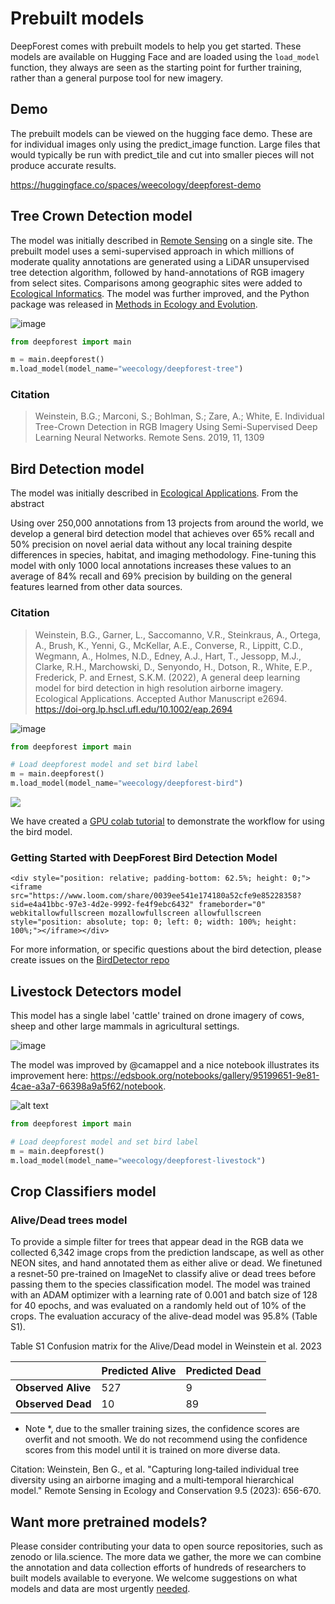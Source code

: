 # Prebuilt models

DeepForest comes with prebuilt models to help you get started. These models are available on Hugging Face and are loaded using the `load_model` function, they always are seen as the starting point for further training, rather than a general purpose tool for new imagery.

## Demo

The prebuilt models can be viewed on the hugging face demo. These are for individual images only using the predict_image function. Large files that would typically be run with predict_tile and cut into smaller pieces will not produce accurate results.

https://huggingface.co/spaces/weecology/deepforest-demo

## Tree Crown Detection model

The model was initially described in [Remote Sensing](https://www.mdpi.com/2072-4292/11/11/1309) on a single site. The prebuilt model uses a semi-supervised approach in which millions of moderate quality annotations are generated using a LiDAR unsupervised tree detection algorithm, followed by hand-annotations of RGB imagery from select sites. Comparisons among geographic sites were added to [Ecological Informatics](https://www.sciencedirect.com/science/article/pii/S157495412030011X). The model was further improved, and the Python package was released in [Methods in Ecology and Evolution](https://besjournals.onlinelibrary.wiley.com/doi/full/10.1111/2041-210X.13472).

![image](../../www/MEE_Figure4.png)

```python
from deepforest import main

m = main.deepforest()
m.load_model(model_name="weecology/deepforest-tree")
```

### Citation
> Weinstein, B.G.; Marconi, S.; Bohlman, S.; Zare, A.; White, E. Individual Tree-Crown Detection in RGB Imagery Using Semi-Supervised Deep Learning Neural Networks. Remote Sens. 2019, 11, 1309

## Bird Detection model

The model was initially described in [Ecological Applications](https://esajournals.onlinelibrary.wiley.com/doi/abs/10.1002/eap.2694). From the abstract

>
 Using over 250,000 annotations from 13 projects from around the world, we develop a general bird detection model that achieves over 65% recall and 50% precision on novel aerial data without any local training despite differences in species, habitat, and imaging methodology. Fine-tuning this model with only 1000 local annotations increases these values to an average of 84% recall and 69% precision by building on the general features learned from other data sources. 
 >


 ### Citation
> Weinstein, B.G., Garner, L., Saccomanno, V.R., Steinkraus, A., Ortega, A., Brush, K., Yenni, G., McKellar, A.E., Converse, R., Lippitt, C.D., Wegmann, A., Holmes, N.D., Edney, A.J., Hart, T., Jessopp, M.J., Clarke, R.H., Marchowski, D., Senyondo, H., Dotson, R., White, E.P., Frederick, P. and Ernest, S.K.M. (2022), A general deep learning model for bird detection in high resolution airborne imagery. Ecological Applications. Accepted Author Manuscript e2694. https://doi-org.lp.hscl.ufl.edu/10.1002/eap.2694

![image](../../www/example_predictions_small.png)

```python
from deepforest import main

# Load deepforest model and set bird label
m = main.deepforest()
m.load_model(model_name="weecology/deepforest-bird")
```

![](../../www/bird_panel.jpg)

We have created a [GPU colab tutorial](https://colab.research.google.com/drive/1e9_pZM0n_v3MkZpSjVRjm55-LuCE2IYE?usp=sharing
) to demonstrate the workflow for using the bird model.

### Getting Started with DeepForest Bird Detection Model

```{raw} html
<div style="position: relative; padding-bottom: 62.5%; height: 0;"><iframe src="https://www.loom.com/share/0039ee541e174180a52cfe9e85228358?sid=e4a41bbc-97e3-4d2e-9992-fe4f9ebc6432" frameborder="0" webkitallowfullscreen mozallowfullscreen allowfullscreen style="position: absolute; top: 0; left: 0; width: 100%; height: 100%;"></iframe></div>
```

For more information, or specific questions about the bird detection, please create issues on the [BirdDetector repo](https://github.com/weecology/BirdDetector)

## Livestock Detectors model

This model has a single label 'cattle' trained on drone imagery of cows, sheep and other large mammals in agricultural settings. 

![image](../../www/livestock-example.png)

The model was improved by @camappel and a nice notebook illustrates its improvement here: https://edsbook.org/notebooks/gallery/95199651-9e81-4cae-a3a7-66398a9a5f62/notebook.

![alt text](../../www/finetune_cattle_predictions.png)

```python
from deepforest import main

# Load deepforest model and set bird label
m = main.deepforest()
m.load_model(model_name="weecology/deepforest-livestock")
```

## Crop Classifiers model

### Alive/Dead trees model
To provide a simple filter for trees that appear dead in the RGB data we collected 6,342 image crops from the prediction landscape, as well as other NEON sites, and hand annotated them as either alive or dead. We finetuned a resnet-50 pre-trained on ImageNet to classify alive or dead trees before passing them to the species classification model. The model was trained with an ADAM optimizer with a learning rate of 0.001 and batch size of 128 for 40 epochs, and was evaluated on a randomly held out of 10% of the crops. The evaluation accuracy of the alive-dead model was 95.8% (Table S1).

Table S1 Confusion matrix for the Alive/Dead model in Weinstein et al. 2023

|                 | Predicted Alive | Predicted Dead |
|-----------------|-----------------|----------------|
| **Observed Alive**  | 527             | 9              |
| **Observed Dead**   | 10              | 89             |

* Note *, due to the smaller training sizes, the confidence scores are overfit and not smooth. We do not recommend using the confidence scores from this model until it is trained on more diverse data.


Citation: Weinstein, Ben G., et al. "Capturing long‐tailed individual tree diversity using an airborne imaging and a multi‐temporal hierarchical model." Remote Sensing in Ecology and Conservation 9.5 (2023): 656-670.

## Want more pretrained models?

Please consider contributing your data to open source repositories, such as zenodo or lila.science. The more data we gather, the more we can combine the annotation and data collection efforts of hundreds of researchers to built models available to everyone. We welcome suggestions on what models and data are most urgently [needed](https://github.com/weecology/DeepForest/discussions). 

